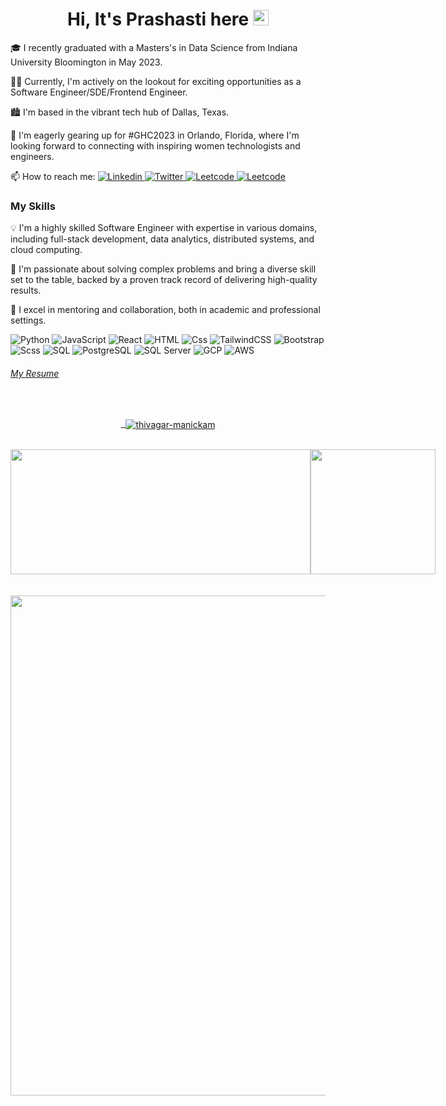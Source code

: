 <h1 align="center">
  Hi, It's Prashasti here <img src="https://media.giphy.com/media/hvRJCLFzcasrR4ia7z/giphy.gif" width="25px" height="25px">
</h1>


🎓 I recently graduated with a Masters's in Data Science from Indiana University Bloomington in May 2023.

👩‍💻 Currently, I'm actively on the lookout for exciting opportunities as a Software Engineer/SDE/Frontend Engineer.

🏙️ I'm based in the vibrant tech hub of Dallas, Texas.

🚀 I'm eagerly gearing up for #GHC2023 in Orlando, Florida, where I'm looking forward to connecting with inspiring women technologists and engineers.

📫 How to reach me: <a href="https://www.linkedin.com/in/prashasti-karlekar/">
  <img
    alt="Linkedin"
    src="https://img.shields.io/badge/linkedin-0077B5?logo=linkedin&logoColor=white&style=flat"
  />
<a href="https://twitter.com/daemon_catt"/>    <img
    alt="Twitter"
    src="https://img.shields.io/badge/Twitter-1DA1F2?logo=twitter&logoColor=white&style=flat"
  />
</a>
<a href="https://leetcode.com/prashasti_karlekar"/>    <img
    alt="Leetcode"
    src="https://img.shields.io/badge/LeetCode-000000?logo=LeetCode&logoColor=white&style=flat"
  />
</a>
<a href="https://www.instagram.com/cattssssssss/"/>    <img
    alt="Leetcode"
    src="https://img.shields.io/badge/Instagram-E4405F?style=flat&logo=instagram&logoColor=white"
  />
</a>
### My Skills
💡 I'm a highly skilled Software Engineer with expertise in various domains, including full-stack development, data analytics, distributed systems, and cloud computing.

🧩 I'm passionate about solving complex problems and bring a diverse skill set to the table, backed by a proven track record of delivering high-quality results.

🤝 I excel in mentoring and collaboration, both in academic and professional settings.

<p>
  <img alt="Python" src="https://img.shields.io/badge/Python-3776AB?style=for-the-badge&logo=python&logoColor=white&style=flat" />
  <img alt="JavaScript" src="https://img.shields.io/badge/JavaScript-F7DF1E?logo=javascript&logoColor=white&style=flat" />
  <img alt="React" src="https://img.shields.io/badge/React-61DAFB?logo=react&logoColor=white&style=flat" />
  <img alt="HTML" src="https://img.shields.io/badge/HTML-E34F26?logo=html5&logoColor=white&style=flat" />
  <img alt="Css" src="https://img.shields.io/badge/CSS-1572B6?logo=css3&logoColor=white&style=flat" />
   <img alt="TailwindCSS" src="https://img.shields.io/badge/Tailwind CSS-38B2AC?&logo=tailwind+css&logoColor=white&style=flat"/>
  <img alt="Bootstrap" src="https://img.shields.io/badge/Bootstrap-7952B3?&logo=bootstrap&logoColor=white&style=flat"/>
  <img alt="Scss" src="https://img.shields.io/badge/Scss-CC6699?logo=sass&logoColor=white&style=flat" />
    <img alt="SQL" src="https://img.shields.io/badge/SQL-%2300f?logo=sql&logoColor=white&style=flat" />
  <img alt="PostgreSQL" src="https://img.shields.io/badge/PostgreSQL-336791?logo=postgresql&logoColor=white&style=flat" />
  <img alt="SQL Server" src="https://img.shields.io/badge/SQL Server-CC2927?logo=microsoft+sql+server&logoColor=white&style=flat" />
  <img alt="GCP" src="https://img.shields.io/badge/GCP-%234285F4?style=flat&logo=googlecloud&logoColor=white" />
<img alt="AWS" src="https://img.shields.io/badge/AWS-%23232F3E?style=flat&logo=amazonaws&logoColor=white">
</p>
<h6>  <a href="https://github.com/prashastikarlekar/resume" /> My Resume</h6> 
<br>
<div align="center" >
 <div>
   <p>&nbsp;
     <img align="center" src="https://github-readme-streak-stats.herokuapp.com/?user=prashastikarlekar&theme=react&date_format=M%20j%5B%2C%20Y%5D" alt="thivagar-manickam" />
   </p>
  </div>
 </div>
<br>
<!-- Most Used Languages -->
<div style="display: flex; flex-direction: row;">
<img src= "https://github-readme-stats.vercel.app/api/top-langs?username=prashastikarlekar&show_icons=true&locale=en&layout=compact" height="200px" width="480px"/>



<img src="https://github-readme-stats.vercel.app/api?username=prashastikarlekar&count_private=true&theme=radical&show_icons=true" height="200px"/>

</div>
<br><br>
<img src="https://github-profile-trophy.vercel.app/?username=prashastikarlekar" width="800px">


